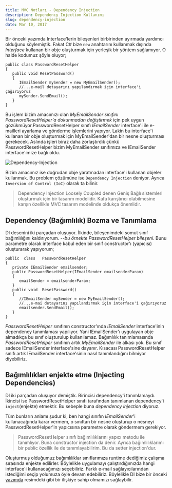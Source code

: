 ```yaml
---
title: MVC Notları - Dependency Injection
description: Dependency Injection Kullanımı
slug: dependency-injection
date: Mar 10, 2017
---
```


Bir önceki yazımda Interface'lerin bileşenleri birbirinden ayırmada yardımcı olduğunu söylemiştik. Fakat C# bize `new` anahtarını kullanmak dışında _Interface_ kullanan bir obje oluşturmak için yerleşik bir yöntem sağlamıyor. O halde kodumuz şöyle oluyor;

```
public class PasswordResetHelper
{
   public void ResetPassword()
   {
      IEmailSender mySender = new MyEmailSender();
      //...e-mail detayarını yapılandırmak için interface'i çağırıyoruz
      mySender.SendEmail();
   }
}
```

Bu işlem bizim amacımızı olan _MyEmailSender sınıfını PasswordResetHelper'a dokunmadan değiştirmek_ için pek uygun gözükmüyor.PasswordResetHelper sınıfı _IEmailSender_ interface'i ile e-mailleri ayarlama ve gönderme işlemlerini yapıyor. Lakin bu interface'i kullanan bir obje oluşturmak için MyEmailSender'dan bir nesne oluşturması gerekecek. Aslında işleri biraz daha zorlaştırdık çünkü PasswordResetHelper bizim MyEmailSender sınıfımıza ve IEmailSender interface'imize bağlı oldu.

![Dependency-Injection](/blog/interface1.jpg)

Bizim amacımız ise doğrudan obje yaratmadan interface'i kullanan objeler kullanmak. Bu problem çözümüne ise `Dependency Injection` deniyor. Ayrıca `Inversion of Control (IoC)` olarak ta bilinir.

> Dependency Injection Loosely Coupled denen Geniş Bağlı sistemleri oluşturmak için bir tasarım modelidir. Kafa karıştırıcı olabilmesine karşın özellikle MVC tasarım modelinde oldukça önemlidir.

## Dependency (Bağımlılık) Bozma ve Tanımlama

DI desenini iki parçadan oluşuyor. İlkinde, bileşenimdeki somut sınıf bağımlılığını kaldırıyorum. _--bu örnekte PasswordResetHelper bileşeni_. Bunu parametre olarak interface kabul eden bir sınıf constructor'ı (yapıcısı) oluşturarak yapıyorum;

```
public	class	PasswordResetHelper
{
   private IEmailSender emailsender;
   public PasswordResetHelper(IEmailSender emailsenderParam)
   {
      emailSender = emailsenderParam;
   }
   public void	ResetPassword()
   {
      //IEmailSender mySender =	new MyEmailSender();
      //...e-mai detayarını yapılandırmak için interface'i çağırıyoruz
      emailsender.SendEmail();
   }
}
```

_PasswordResetHelper_ sınıfının constructor'ında _IEmailSender_ interface'inin dependency tanımlaması yapılıyor. Yani IEmailSender'ı uygulayan obje almadıkça bu sınıf oluşturulup kullanılamaz. Bağımlılık tanımlamasında _PasswordResetHelper_ sınıfının artık _MyEmailSender_ ile alkası yok. Bu sınıf sadece IEmailSender interface'sine dayanır. Kısacası PasswordResetHelper sınıfı artık IEmailSender interface'sinin nasıl tanımlandığını bilmiyor diyebiliriz.

## Bağımlılıkları enjekte etme (Injecting Dependencies)

DI iki parçadan oluşuyor demiştik. Birincisi dependency'i tanımlamaydı. İkincisi ise PasswordResetHelper sınıfı tarafından tanımlanan dependency'i `inject`(enjekte) etmektir. Bu sebeple buna _dependency injection_ diyoruz.

Tüm bunların anlamı şudur ki, ben hangi sınıfın _IEmailSender_'i kullanacağında karar vermem, o sınıftan bir nesne oluşturup o nesneyi PasswordResetHelper'in yapıcısına parametre olarak göndermem gerekiyor.

> PasswordResetHelper sınıfı bağımlılıklarını yapıcı metodu ile tanımlıyor. Buna constructor injection da denir. Ayrıca bağımlılıklarımı bir public özellik ile de tanımlayabilirim. Bu da setter injection'dur.

Oluşturmuş olduğumuz bağımlılıklar sınıflarımıza runtime dediğimiz çalışma sırasında enjekte edilirler. Böylelikle uygulamayı çalıştırdığımızda hangi interface'i kullanacağımızı seçebiliriz. Farklı e-mail sağlayıcılarından istediğimi seçip yolumuza öyle devam edebiliriz. Böylelikle DI bize bir önceki [yazımda](https://ozturkenes.com/blog/loosely-coupled-kavrami) resimdeki gibi bir ilişkiye sahip olmamızı sağlaybilir.

